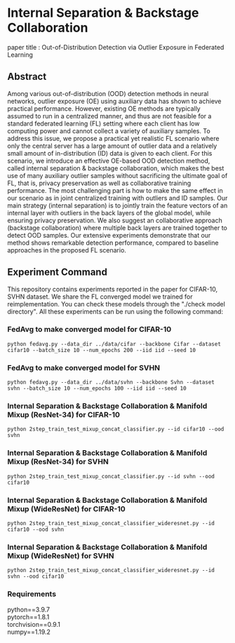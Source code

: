 # Internal Separation & Backstage Collaboration
paper title : Out-of-Distribution Detection via Outlier Exposure in Federated Learning
## Abstract
Among various out-of-distribution (OOD) detection methods in neural networks, outlier exposure (OE) using auxiliary data has shown to achieve practical performance. However, existing OE methods are typically assumed to run in a centralized manner, and thus are not feasible for a standard federated learning (FL) setting where each client has low computing power and cannot collect a variety of auxiliary samples. To address this issue, we propose a practical yet realistic FL scenario where only the central server has a large amount of outlier data and a relatively small amount of in-distribution (ID) data is given to each client. For this scenario, we introduce an effective OE-based OOD detection method, called internal separation & backstage collaboration, which makes the best use of many auxiliary outlier samples without sacrificing the ultimate goal of FL, that is, privacy preservation as well as collaborative training performance. The most challenging part is how to make the same effect in our scenario as in joint centralized training with outliers and ID samples. Our main strategy (internal separation) is to jointly train the feature vectors of an internal layer with outliers in the back layers of the global model, while ensuring privacy preservation. We also suggest an collaborative approach (backstage collaboration) where multiple back layers are trained together to detect OOD samples. Our extensive experiments demonstrate that our method shows remarkable detection performance, compared to baseline approaches in the proposed FL scenario.

## Experiment Command
This repository contains experiments reported in the paper for CIFAR-10, SVHN dataset.
We share the FL converged model we trained for reimplementation. You can check these models through the "./check model directory".
All these experiments can be run using the following command:
### FedAvg to make converged model for CIFAR-10
```
python fedavg.py --data_dir ../data/cifar --backbone Cifar --dataset cifar10 --batch_size 10 --num_epochs 200 --iid iid --seed 10
```
### FedAvg to make converged model for SVHN
```
python fedavg.py --data_dir ../data/svhn --backbone Svhn --dataset svhn --batch_size 10 --num_epochs 100 --iid iid --seed 10
```
### Internal Separation & Backstage Collaboration & Manifold Mixup (ResNet-34) for CIFAR-10
```
python 2step_train_test_mixup_concat_classifier.py --id cifar10 --ood svhn
```
### Internal Separation & Backstage Collaboration & Manifold Mixup (ResNet-34) for SVHN
```
python 2step_train_test_mixup_concat_classifier.py --id svhn --ood cifar10
```
### Internal Separation & Backstage Collaboration & Manifold Mixup (WideResNet) for CIFAR-10
```
python 2step_train_test_mixup_concat_classifier_wideresnet.py --id cifar10 --ood svhn
```
### Internal Separation & Backstage Collaboration & Manifold Mixup (WideResNet) for SVHN
```
python 2step_train_test_mixup_concat_classifier_wideresnet.py --id svhn --ood cifar10
```


### Requirements
python==3.9.7  
pytorch==1.8.1  
torchvision==0.9.1  
numpy==1.19.2
